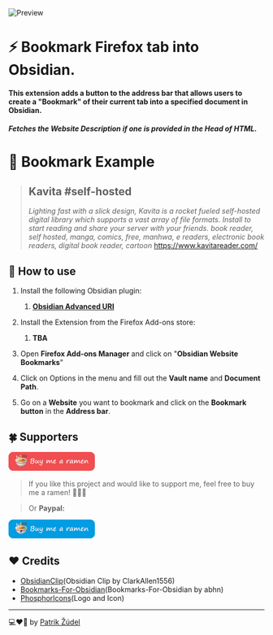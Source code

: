 <img src="https://raw.githubusercontent.com/patrikzudel/firefox-obsidian-bookmark/main/Preview.png" alt="Preview">

# ⚡ Bookmark Firefox tab into Obsidian.
#### This extension adds a button to the address bar that allows users to create a "Bookmark" of their current tab into a specified document in Obsidian.

##### Fetches the Website Description if one is provided in the Head of HTML.

# 📃 Bookmark Example
> ## Kavita #self-hosted
> *Lighting fast with a slick design, Kavita is a rocket fueled self-hosted digital library which supports a vast array of file formats. Install to start reading and share your server with your friends. book reader, self hosted, manga, comics, free, manhwa, e readers, electronic book readers, digital book reader, cartoon*
> https://www.kavitareader.com/

## 📖 How to use 

1. Install the following Obsidian plugin:
   1. [**Obsidian Advanced URI**](https://github.com/Vinzent03/obsidian-advanced-uri)

2. Install the Extension from the Firefox Add-ons store:
   1. **TBA**

3. Open **Firefox Add-ons Manager** and click on "**Obsidian Website Bookmarks**"
4. Click on Options in the menu and fill out the **Vault name** and **Document Path**.
5. Go on a **Website** you want to bookmark and click on the **Bookmark button** in the **Address bar**.


## 🍀 Supporters

**[!["Buy Me A Ramen"](https://raw.githubusercontent.com/patrikzudel/patrikzudel/main/ramen.png)](https://www.buymeacoffee.com/patrikzero)**

> If you like this project and would like to support me, feel free to buy me a ramen! 🍜🍜🍜

> Or **Paypal:**

**[!["Buy Me A Ramen"](https://raw.githubusercontent.com/patrikzudel/patrikzudel/main/ramenpaypal.png)](https://ko-fi.com/patrikzudel)**

## ❤ Credits

- [ObsidianClip](https://github.com/ClarkAllen1556/obsidian_clip/tree/main)(Obsidian Clip by ClarkAllen1556)
- [Bookmarks-For-Obsidian](https://github.com/abhn/Bookmarks-For-Obsidian/tree/main)(Bookmarks-For-Obsidian by abhn)
- [PhosphorIcons](https://phosphoricons.com/)(Logo and Icon)

---

💻❤🍲 by [Patrik Žúdel](https://twitter.com/PatrikZero)